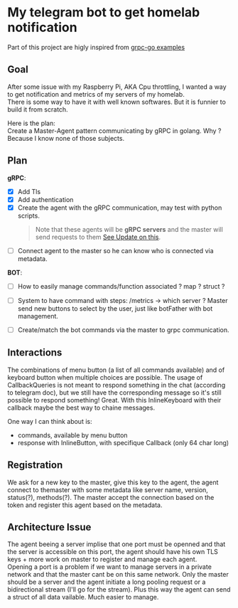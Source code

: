 # My telegram bot to get homelab notification

Part of this project are higly inspired from [grpc-go examples](https://github.com/grpc/grpc-go/tree/master/examples)


## Goal

After some issue with my Raspberry Pi, AKA Cpu throttling, I wanted a way to get notification and metrics of my servers of my homelab.  
There is some way to have it with well known softwares. But it is funnier to build it from scratch.  

Here is the plan:  
Create a Master-Agent pattern communicating by gRPC in golang. Why ? Because I know none of those subjects.

## Plan

**gRPC**:
 - [x] Add Tls
 - [x] Add authentication
 - [x] Create the agent with the gRPC communication, may test with python scripts.
   > Note that these agents will be **gRPC servers** and the master will send requests to them [See Update on this](#architecture-issue). 
 - [ ] Connect agent to the master so he can know who is connected via metadata.

**BOT**:
 - [ ] How to easily manage commands/function associated ? map ? struct ?
 - [ ] System to have command with steps: /metrics -> which server ? Master send new buttons to select by the user, just like botFather with bot management.

- [ ] Create/match the bot commands via the master to grpc communication.

## Interactions

The combinations of menu button (a list of all commands available) and of keyboard button when multiple choices are possible. The usage of CallbackQueries is not meant to respond something in the chat (according to telegram doc), but we still have the corresponding message so it's still possible to respond something! Great. With this InlineKeyboard with their callback maybe the best way to chaine messages.

One way I can think about is:
 - commands, available by menu button
 - response with InlineButton, with specifique Callback (only 64 char long)

## Registration

We ask for a new key to the master, give this key to the agent, the agent connect to themaster with some metadata like server name, version, status(?), methods(?). The master accept the connection based on the token and register this agent based on the metadata.

## Architecture Issue

The agent beeing a server implise that one port must be openned and that the server is accessible on this port, the agent should have his own TLS keys + more work on master to register and manage each agent.  
Opening a port is a problem if we want to manage servers in a private network and that the master cant be on this same network. Only the master should be a server and the agent initiate a long pooling request or a bidirectional stream (I'll go for the stream).
Plus this way the agent can send a struct of all data vailable. Much easier to manage.
